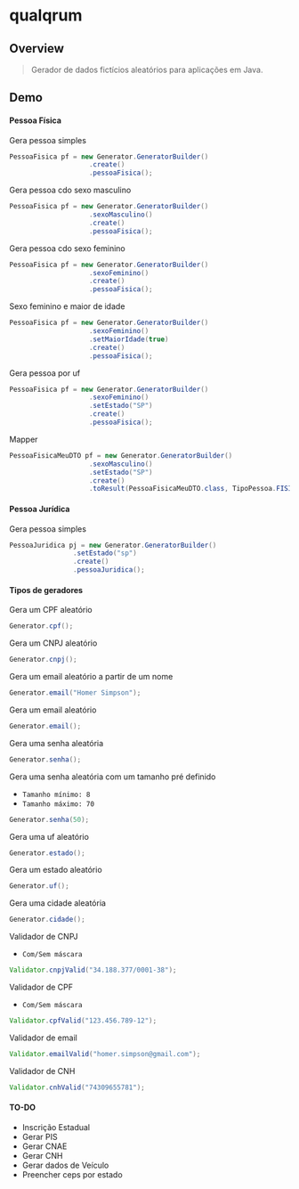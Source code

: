 # qualqrum

## Overview

>Gerador de dados fictícios aleatórios para aplicações em Java.

## Demo

#### Pessoa Física

Gera pessoa simples

```java
PessoaFisica pf = new Generator.GeneratorBuilder()
                    .create()
                    .pessoaFisica();
```

Gera pessoa cdo sexo masculino

```java
PessoaFisica pf = new Generator.GeneratorBuilder()
                    .sexoMasculino()
                    .create()
                    .pessoaFisica();
```

Gera pessoa cdo sexo feminino

```java
PessoaFisica pf = new Generator.GeneratorBuilder()
                    .sexoFeminino()
                    .create()
                    .pessoaFisica();
```
Sexo feminino e maior de idade

```java
PessoaFisica pf = new Generator.GeneratorBuilder()
                    .sexoFeminino()
                    .setMaiorIdade(true)
                    .create()
                    .pessoaFisica();
```

Gera pessoa por uf


```java
PessoaFisica pf = new Generator.GeneratorBuilder()
                    .sexoFeminino()
                    .setEstado("SP")
                    .create()
                    .pessoaFisica();
```

Mapper

```java
PessoaFisicaMeuDTO pf = new Generator.GeneratorBuilder()
                    .sexoMasculino()
                    .setEstado("SP")
                    .create()
                    .toResult(PessoaFisicaMeuDTO.class, TipoPessoa.FISICA);
```

#### Pessoa Jurídica

Gera pessoa simples

```java
PessoaJuridica pj = new Generator.GeneratorBuilder()
                .setEstado("sp")
                .create()
                .pessoaJuridica();
``` 

#### Tipos de geradores

Gera um CPF aleatório

```java
Generator.cpf();
```

Gera um CNPJ aleatório

```java
Generator.cnpj();
```

Gera um email aleatório a partir de um nome

```java
Generator.email("Homer Simpson");
```

Gera um email aleatório

```java
Generator.email();
```

Gera uma senha aleatória
```java
Generator.senha();
```

Gera uma senha aleatória com um tamanho pré definido
- `Tamanho mínimo: 8`
- `Tamanho máximo: 70`

```java
Generator.senha(50);
```

Gera uma uf aleatório
```java
Generator.estado();
```

Gera um estado aleatório

```java
Generator.uf();
```

Gera uma cidade aleatória

```java
Generator.cidade();
```

Validador de CNPJ
- `Com/Sem máscara`

```java
Validator.cnpjValid("34.188.377/0001-38");
```

Validador de CPF
- `Com/Sem máscara`

```java
Validator.cpfValid("123.456.789-12");
```

Validador de email

```java
Validator.emailValid("homer.simpson@gmail.com");
```
Validador de CNH

```java
Validator.cnhValid("74309655781");
```

#### TO-DO
- Inscrição Estadual
- Gerar PIS
- Gerar CNAE
- Gerar CNH
- Gerar dados de Veículo
- Preencher ceps por estado
